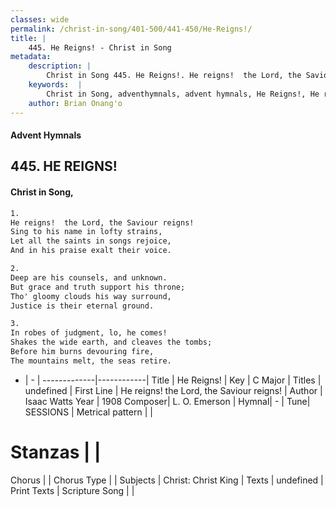 ```yaml
---
classes: wide
permalink: /christ-in-song/401-500/441-450/He-Reigns!/
title: |
    445. He Reigns! - Christ in Song
metadata:
    description: |
        Christ in Song 445. He Reigns!. He reigns!  the Lord, the Saviour reigns! Sing to his name in lofty strains, Let all the saints in songs rejoice, And in his praise exalt their voice.
    keywords:  |
        Christ in Song, adventhymnals, advent hymnals, He Reigns!, He reigns!  the Lord, the Saviour reigns!. 
    author: Brian Onang'o
---
```


#### Advent Hymnals
## 445. HE REIGNS!
####  Christ in Song,

```txt
1.
He reigns!  the Lord, the Saviour reigns!
Sing to his name in lofty strains,
Let all the saints in songs rejoice,
And in his praise exalt their voice.

2.
Deep are his counsels, and unknown.
But grace and truth support his throne;
Tho' gloomy clouds his way surround,
Justice is their eternal ground.

3.
In robes of judgment, lo, he comes!
Shakes the wide earth, and cleaves the tombs;
Before him burns devouring fire,
The mountains melt, the seas retire.


```

- |   -  |
-------------|------------|
Title | He Reigns! |
Key | C Major |
Titles | undefined |
First Line | He reigns!  the Lord, the Saviour reigns! |
Author | Isaac Watts
Year | 1908
Composer| L. O. Emerson |
Hymnal|  - |
Tune| SESSIONS |
Metrical pattern | |
# Stanzas |  |
Chorus |  |
Chorus Type |  |
Subjects | Christ: Christ King |
Texts | undefined |
Print Texts | 
Scripture Song |  |
    
